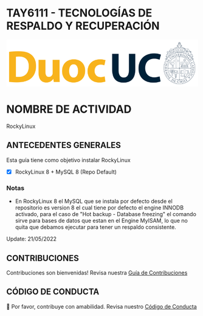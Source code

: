 # TAY6111 - TECNOLOGÍAS DE RESPALDO Y RECUPERACIÓN

<p align="left" style="text-align:left;">
  <a href="https://www.duoc.cl/">
    <img alt="Github Universe" src="img/logo.png" width="1040"/>
  </a>
</p>

# NOMBRE DE ACTIVIDAD

RockyLinux

## ANTECEDENTES GENERALES

Esta guía tiene como objetivo instalar RockyLinux

- [x] RockyLinux 8 + MySQL 8 (Repo Default)

### Notas

- En RockyLinux 8 el MySQL que se instala por defecto desde el repositorio es version 8 el cual tiene por defecto el engine INNODB activado, para el caso de "Hot backup - Database freezing" el comando sirve para bases de datos que estan en el Engine MyISAM, lo que no quita que debamos ejecutar para tener un respaldo consistente.

Update: 21/05/2022

<!-- ## REQUERIMIENTOS PARA ESTA ACTIVIDAD

Para el desarrollo de esta actividad se requiere ...

## DESARROLLO DE ACTIVIDAD

Esta actividad consiste en ... -->

## CONTRIBUCIONES

Contribuciones son bienvenidas! Revisa nuestra [Guía de Contribuciones](./docs/contributors.md)

## CÓDIGO DE CONDUCTA

👋 Por favor, contribuye con amabilidad. Revisa nuestro [Código de Conducta](./docs/CODE_OF_CONDUCT.md)
